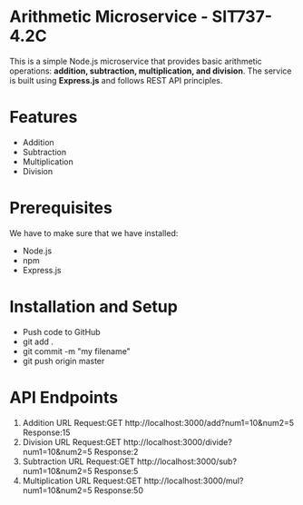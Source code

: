 # Arithmetic Microservice - SIT737-4.2C
This is a simple Node.js microservice that provides basic arithmetic operations: **addition, subtraction, multiplication, and division**. The service is built using **Express.js** and follows REST API principles.
# Features
- Addition
- Subtraction
- Multiplication
- Division
# Prerequisites
We have to make sure that we have installed:
- Node.js
- npm
- Express.js
# Installation and Setup
- Push code to GitHub
- git add .
- git commit -m "my filename"
- git push origin master
# API Endpoints
1. Addition
URL
Request:GET http://localhost:3000/add?num1=10&num2=5
Response:15
2. Division
URL
Request:GET http://localhost:3000/divide?num1=10&num2=5
Response:2
3. Subtraction
URL
Request:GET http://localhost:3000/sub?num1=10&num2=5
Response:5
4. Multiplication
URL
Request:GET http://localhost:3000/mul?num1=10&num2=5
Response:50